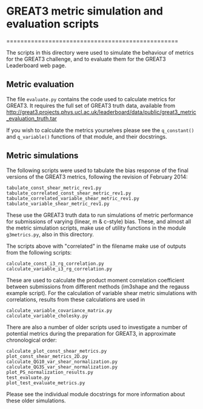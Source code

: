 # GREAT3 metric simulation and evaluation scripts
=================================================

The scripts in this directory were used to simulate the behaviour of metrics for
the GREAT3 challenge, and to evaluate them for the GREAT3 Leaderboard web page.

## Metric evaluation

The file `evaluate.py` contains the code used to calculate metrics for GREAT3.
It requires the full set of GREAT3 truth data, available from
http://great3.projects.phys.ucl.ac.uk/leaderboard/data/public/great3_metric_evaluation_truth.tar

If you wish to calculate the metrics yourselves please see the `q_constant()`
and `q_variable()` functions of that module, and their docstrings.

## Metric simulations

The following scripts were used to tabulate the bias response of the final
versions of the GREAT3 metrics, following the revision of February 2014:

    tabulate_const_shear_metric_rev1.py
    tabulate_correlated_const_shear_metric_rev1.py
    tabulate_correlated_variable_shear_metric_rev1.py
    tabulate_variable_shear_metric_rev1.py

These use the GREAT3 truth data to run simulations of metric performance for
submissions of varying (linear, m & c-style) bias.  These, and almost all the
metric simulation scripts, make use of utility functions in the module
`g3metrics.py`, also in this directory.

The scripts above with "correlated" in the filename make use of outputs from the
following scripts:

    calculate_const_i3_rg_correlation.py
    calculate_variable_i3_rg_correlation.py

These are used to calculate the product moment correlation coefficient between
submissions from different methods (im3shape and the regauss example script).
For the calculation of variable shear metric simulations with correlations,
results from these calculations are used in

    calculate_variable_covariance_matrix.py
    calculate_variable_cholesky.py

There are also a number of older scripts used to investigate a number of
potential metrics during the preparation for GREAT3, in approximate
chronological order:

    calculate_plot_const_shear_metrics.py
    plot_const_shear_metrics_2D.py
    calculate_QG10_var_shear_normalization.py
    calculate_QG3S_var_shear_normalization.py
    plot_PS_normalization_results.py
    test_evaluate.py
    plot_test_evaluate_metrics.py

Please see the individual module docstrings for more information about these
older simulations.

